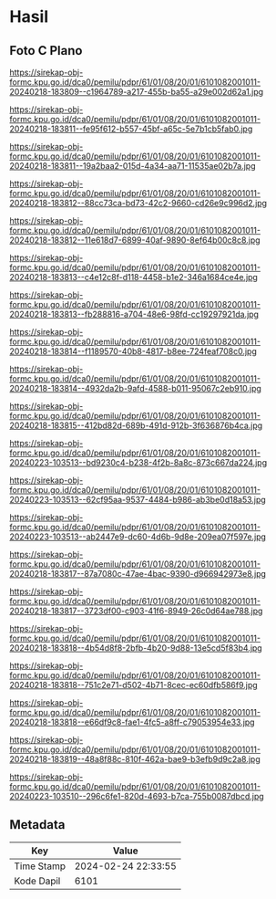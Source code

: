 # Hasil

## Foto C Plano

https://sirekap-obj-formc.kpu.go.id/dca0/pemilu/pdpr/61/01/08/20/01/6101082001011-20240218-183809--c1964789-a217-455b-ba55-a29e002d62a1.jpg

https://sirekap-obj-formc.kpu.go.id/dca0/pemilu/pdpr/61/01/08/20/01/6101082001011-20240218-183811--fe95f612-b557-45bf-a65c-5e7b1cb5fab0.jpg

https://sirekap-obj-formc.kpu.go.id/dca0/pemilu/pdpr/61/01/08/20/01/6101082001011-20240218-183811--19a2baa2-015d-4a34-aa71-11535ae02b7a.jpg

https://sirekap-obj-formc.kpu.go.id/dca0/pemilu/pdpr/61/01/08/20/01/6101082001011-20240218-183812--88cc73ca-bd73-42c2-9660-cd26e9c996d2.jpg

https://sirekap-obj-formc.kpu.go.id/dca0/pemilu/pdpr/61/01/08/20/01/6101082001011-20240218-183812--11e618d7-6899-40af-9890-8ef64b00c8c8.jpg

https://sirekap-obj-formc.kpu.go.id/dca0/pemilu/pdpr/61/01/08/20/01/6101082001011-20240218-183813--c4e12c8f-d118-4458-b1e2-346a1684ce4e.jpg

https://sirekap-obj-formc.kpu.go.id/dca0/pemilu/pdpr/61/01/08/20/01/6101082001011-20240218-183813--fb288816-a704-48e6-98fd-cc19297921da.jpg

https://sirekap-obj-formc.kpu.go.id/dca0/pemilu/pdpr/61/01/08/20/01/6101082001011-20240218-183814--f1189570-40b8-4817-b8ee-724feaf708c0.jpg

https://sirekap-obj-formc.kpu.go.id/dca0/pemilu/pdpr/61/01/08/20/01/6101082001011-20240218-183814--4932da2b-9afd-4588-b011-95067c2eb910.jpg

https://sirekap-obj-formc.kpu.go.id/dca0/pemilu/pdpr/61/01/08/20/01/6101082001011-20240218-183815--412bd82d-689b-491d-912b-3f636876b4ca.jpg

https://sirekap-obj-formc.kpu.go.id/dca0/pemilu/pdpr/61/01/08/20/01/6101082001011-20240223-103513--bd9230c4-b238-4f2b-8a8c-873c667da224.jpg

https://sirekap-obj-formc.kpu.go.id/dca0/pemilu/pdpr/61/01/08/20/01/6101082001011-20240223-103513--62cf95aa-9537-4484-b986-ab3be0d18a53.jpg

https://sirekap-obj-formc.kpu.go.id/dca0/pemilu/pdpr/61/01/08/20/01/6101082001011-20240223-103513--ab2447e9-dc60-4d6b-9d8e-209ea07f597e.jpg

https://sirekap-obj-formc.kpu.go.id/dca0/pemilu/pdpr/61/01/08/20/01/6101082001011-20240218-183817--87a7080c-47ae-4bac-9390-d966942973e8.jpg

https://sirekap-obj-formc.kpu.go.id/dca0/pemilu/pdpr/61/01/08/20/01/6101082001011-20240218-183817--3723df00-c903-41f6-8949-26c0d64ae788.jpg

https://sirekap-obj-formc.kpu.go.id/dca0/pemilu/pdpr/61/01/08/20/01/6101082001011-20240218-183818--4b54d8f8-2bfb-4b20-9d88-13e5cd5f83b4.jpg

https://sirekap-obj-formc.kpu.go.id/dca0/pemilu/pdpr/61/01/08/20/01/6101082001011-20240218-183818--751c2e71-d502-4b71-8cec-ec60dfb586f9.jpg

https://sirekap-obj-formc.kpu.go.id/dca0/pemilu/pdpr/61/01/08/20/01/6101082001011-20240218-183818--e66df9c8-fae1-4fc5-a8ff-c79053954e33.jpg

https://sirekap-obj-formc.kpu.go.id/dca0/pemilu/pdpr/61/01/08/20/01/6101082001011-20240218-183819--48a8f88c-810f-462a-bae9-b3efb9d9c2a8.jpg

https://sirekap-obj-formc.kpu.go.id/dca0/pemilu/pdpr/61/01/08/20/01/6101082001011-20240223-103510--296c6fe1-820d-4693-b7ca-755b0087dbcd.jpg


## Metadata

| Key        | Value               |
| ---------- | ------------------- |
| Time Stamp | 2024-02-24 22:33:55 |
| Kode Dapil | 6101                |



